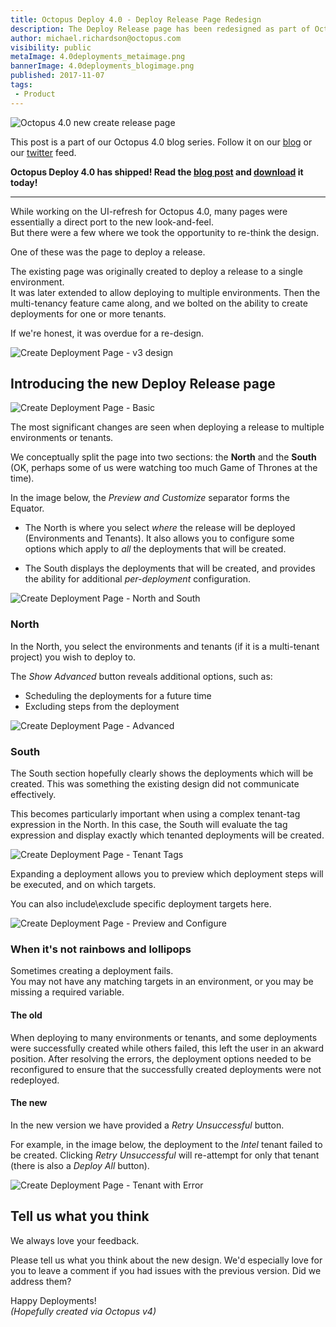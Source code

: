 ```yaml
---
title: Octopus Deploy 4.0 - Deploy Release Page Redesign 
description: The Deploy Release page has been redesigned as part of Octopus version 4.0  
author: michael.richardson@octopus.com
visibility: public
metaImage: 4.0deployments_metaimage.png
bannerImage: 4.0deployments_blogimage.png
published: 2017-11-07
tags:
 - Product
---
```


![Octopus 4.0 new create release page](4.0deployments_blogimage.png)

This post is a part of our Octopus 4.0 blog series. Follow it on our [blog](https://octopus.com/blog) or our [twitter](https://twitter.com/octopusdeploy) feed.

**Octopus Deploy 4.0 has shipped! Read the [blog post](/blog/2017-11/octopus-release-4-0.md) and [download](https://octopus.com/downloads) it today!**

---

While working on the UI-refresh for Octopus 4.0, many pages were essentially a direct port to the new look-and-feel.    
But there were a few where we took the opportunity to re-think the design. 

One of these was the page to deploy a release.

The existing page was originally created to deploy a release to a single environment.   
It was later extended to allow deploying to multiple environments.  Then the multi-tenancy feature came along, and we bolted on the ability to create deployments for one or more tenants. 

If we're honest, it was overdue for a re-design.

![Create Deployment Page - v3 design](octopus-v4-create-deployment-v3.png "width=500")


## Introducing the new Deploy Release page

![Create Deployment Page - Basic](octopus-v4-create-deployment-basic.png "width=500")

The most significant changes are seen when deploying a release to multiple environments or tenants. 

We conceptually split the page into two sections: the **North** and the **South** (OK, perhaps some of us were watching too much Game of Thrones at the time).

In the image below, the _Preview and Customize_ separator forms the Equator.

- The North is where you select _where_ the release will be deployed (Environments and Tenants). It also allows you to configure some options which apply to _all_ the deployments that will be created.

- The South displays the deployments that will be created, and provides the ability for additional _per-deployment_ configuration.

![Create Deployment Page - North and South](octopus-v4-create-deployment-north-south.png "width=500")

### North

In the North, you select the environments and tenants (if it is a multi-tenant project) you wish to deploy to.

The _Show Advanced_ button reveals additional options, such as:

- Scheduling the deployments for a future time  
- Excluding steps from the deployment

![Create Deployment Page - Advanced](octopus-v4-create-deployment-advanced.png "width=500")

### South

The South section hopefully clearly shows the deployments which will be created. This was something the existing design did not communicate effectively.

This becomes particularly important when using a complex tenant-tag expression in the North.  In this case, the South will evaluate the tag expression and display exactly which tenanted deployments will be created.

![Create Deployment Page - Tenant Tags](octopus-v4-create-deployment-tenant-tags.png "width=500")

Expanding a deployment allows you to preview which deployment steps will be executed, and on which targets. 

You can also include\exclude specific deployment targets here.   

![Create Deployment Page - Preview and Configure](octopus-v4-create-deployment-south-expanded.png "width=500")


### When it's not rainbows and lollipops 

Sometimes creating a deployment fails.  
You may not have any matching targets in an environment, or you may be missing a required variable.

#### The old 

When deploying to many environments or tenants, and some deployments were successfully created while others failed, this left the user in an akward position. After resolving the errors, the deployment options needed to be reconfigured to ensure that the successfully created deployments were not redeployed. 

#### The new

In the new version we have provided a _Retry Unsuccessful_ button.  

For example, in the image below, the deployment to the _Intel_ tenant failed to be created.  Clicking _Retry Unsuccessful_ will re-attempt for only that tenant (there is also a _Deploy All_ button).   

![Create Deployment Page - Tenant with Error](octopus-v4-create-deployment-tenant-with-error.png "width=500")


## Tell us what you think 

We always love your feedback. 

Please tell us what you think about the new design.  We'd especially love for you to leave a comment if you had issues with the previous version.  Did we address them? 

Happy Deployments!   
_(Hopefully created via Octopus v4)_
